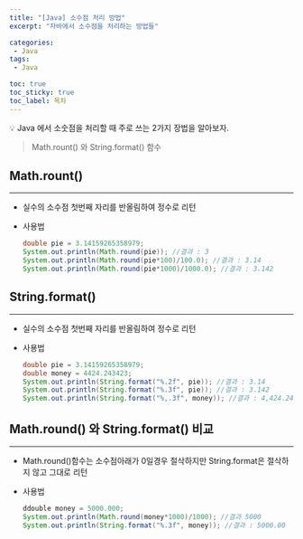 ```yaml
---
title: "[Java] 소수점 처리 방법"
excerpt: "자바에서 소수점을 처리하는 방법들"

categories:
 - Java
tags:
 - Java

toc: true
toc_sticky: true
toc_label: 목차
---
```

<aside>
💡 Java 에서 소숫점을 처리할 때 주로 쓰는 2가지 장법을 알아보자.
</aside>

> Math.rount() 와 String.format() 함수

## Math.rount()

---

- 실수의 소수점 첫번째 자리를 반올림하여 정수로 리턴
- 사용법

    ```java
    double pie = 3.14159265358979;
    System.out.println(Math.round(pie)); //결과 : 3
    System.out.println(Math.round(pie*100)/100.0); //결과 : 3.14
    System.out.println(Math.round(pie*1000)/1000.0); //결과 : 3.142

    ```

## String.format()

---

- 실수의 소수점 첫번째 자리를 반올림하여 정수로 리턴
- 사용법

    ```java
    double pie = 3.14159265358979;
    double money = 4424.243423;
    System.out.println(String.format("%.2f", pie)); //결과 : 3.14
    System.out.println(String.format("%.3f", pie)); //결과 : 3.142
    System.out.println(String.format("%,.3f", money)); //결과 : 4,424.243
    ```

## Math.round() 와 String.format() 비교

---

- Math.round()함수는 소수점아래가 0일경우 절삭하지만 String.format은 절삭하지 않고 그대로 리턴
- 사용법

    ```java
    ddouble money = 5000.000;
    System.out.println(Math.round(money*1000)/1000); //결과 5000
    System.out.println(String.format("%.3f", money)); //결과 : 5000.00
    ```